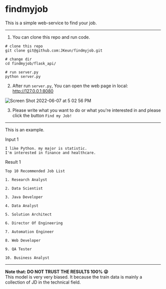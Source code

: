 # findmyjob

This is a simple web-service to find your job.

---

1. You can clone this repo and run code.

```
# clone this repo
git clone git@github.com:JKeun/findmyjob.git

# change dir
cd findmyjob/flask_api/

# run server.py
python server.py
```

2. After run `server.py`, You can open the web page in local: http://127.0.0.1:8080

![Screen Shot 2022-06-07 at 5 02 56 PM](https://user-images.githubusercontent.com/17041998/172328567-f592f31c-e6d4-47be-9e3b-2e681b4c6e33.png)

3. Please write what you want to do or what you're interested in and please click the button `Find my Job!`


---
This is an example.

Input 1
```
I like Python. my major is statistic.
I'm interested in finance and healthcare.
```

Result 1
```
Top 10 Recommended Job List

1. Research Analyst

2. Data Scientist

3. Java Developer

4. Data Analyst

5. Solution Architect

6. Director Of Engineering

7. Automation Engineer

8. Web Developer

9. QA Tester

10. Business Analyst
````

---
**Note that: DO NOT TRUST THE RESULTS 100% 😜**  
This model is very very biased. It because the train data is mainly a collection of JD in the technical field.
